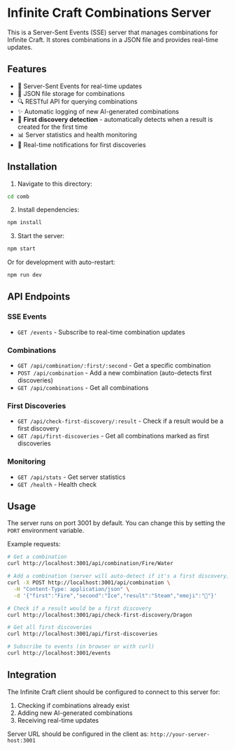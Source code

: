 # Infinite Craft Combinations Server

This is a Server-Sent Events (SSE) server that manages combinations for Infinite Craft. It stores combinations in a JSON file and provides real-time updates.

## Features

- 🔄 Server-Sent Events for real-time updates
- 💾 JSON file storage for combinations
- 🔍 RESTful API for querying combinations
- ✨ Automatic logging of new AI-generated combinations
- 🌟 **First discovery detection** - automatically detects when a result is created for the first time
- 📊 Server statistics and health monitoring
- 🎉 Real-time notifications for first discoveries

## Installation

1. Navigate to this directory:
```bash
cd comb
```

2. Install dependencies:
```bash
npm install
```

3. Start the server:
```bash
npm start
```

Or for development with auto-restart:
```bash
npm run dev
```

## API Endpoints

### SSE Events
- `GET /events` - Subscribe to real-time combination updates

### Combinations
- `GET /api/combination/:first/:second` - Get a specific combination
- `POST /api/combination` - Add a new combination (auto-detects first discoveries)
- `GET /api/combinations` - Get all combinations

### First Discoveries
- `GET /api/check-first-discovery/:result` - Check if a result would be a first discovery
- `GET /api/first-discoveries` - Get all combinations marked as first discoveries

### Monitoring
- `GET /api/stats` - Get server statistics
- `GET /health` - Health check

## Usage

The server runs on port 3001 by default. You can change this by setting the `PORT` environment variable.

Example requests:

```bash
# Get a combination
curl http://localhost:3001/api/combination/Fire/Water

# Add a combination (server will auto-detect if it's a first discovery)
curl -X POST http://localhost:3001/api/combination \
  -H "Content-Type: application/json" \
  -d '{"first":"Fire","second":"Ice","result":"Steam","emoji":"💨"}'

# Check if a result would be a first discovery
curl http://localhost:3001/api/check-first-discovery/Dragon

# Get all first discoveries
curl http://localhost:3001/api/first-discoveries

# Subscribe to events (in browser or with curl)
curl http://localhost:3001/events
```

## Integration

The Infinite Craft client should be configured to connect to this server for:
1. Checking if combinations already exist
2. Adding new AI-generated combinations
3. Receiving real-time updates

Server URL should be configured in the client as: `http://your-server-host:3001`
